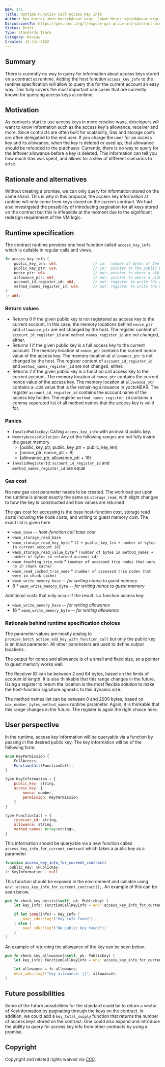 ```yaml
---
NEP: 371
Title: Runtime Function Call Access Key Info
Author: Ben Kurrek <ben.kurrek@near.org>, Jakob Meier <jakob@near.org>
DiscussionsTo: https://gov.near.org/t/expose-gas-price-and-contract-access-key-info-within-runtime/24788
Status: Draft
Type: Standards Track
Category: Review
Created: 13-Jul-2022
---
```


## Summary

There is currently no way to query for information about access keys stored on a contract at runtime. Adding the host function `access_key_info` to the runtime specification will allow to query this for the current account an easy way. This fully covers the most important use cases that are currently known for querying access keys at runtime.

## Motivation

As contracts start to use access keys in more creative ways, developers will want to know information such as the access key's allowance, receiver and more. Since contracts are often built for scalability, Gas and storage costs are often delegated to the end user. If you charge the user for an access key and its allowance, when the key is deleted or used up, that allowance should be refunded to the purchaser. Currently, there is no way to query for the leftover allowance before a key is deleted. This information can tell you how much Gas was spent, and allows for a slew of different scenarios to arise.

## Rationale and alternatives

Without creating a promise, we can only query for information stored on the same shard. This is why in this proposal, the access key information at runtime will only come from keys stored on the current contract. We had also investigated the possibility of introducing pagination for all keys stored on the contract but this is infeasible at the moment due to the significant redesign requirement of the VM logic.

## Runtime specification

The contract runtime provides one host function called `access_key_info` which is callable in regular calls and views.

```rust
fn access_key_info (
    public_key_len: u64,                // in:  number of bytes of the public key to query
    public_key_ptr: u64,                // in:  pointer to the public key to query
    nonce_ptr: u64                      // out: pointer to where a u64 can be written by the host
    allowance_ptr: u64,                 // out: pointer to where a u128 can be written by the host
    account_id_register_id: u64,        // out: register to write the access key holder account id
    method_names_register_id: u64,      // out: register to write the method names as a comma separated list
)
-> u64;
```

### Return values

- Returns 0 if the given public key is not registered as access key to the current account. In this case, the memory locations behind `nonce_ptr` and `allowance_ptr` are not changed by the host. The register content of `account_id_register_id` and `method_names_register_id` are not changed, either.
- Returns 1 if the given public key is a full access key to the current account. The memory location at `nonce_ptr` contains the current nonce value of the access key. The memory location at `allowance_ptr` is not changed by the host. The register content of `account_id_register_id` and `method_names_register_id` are not changed, either.
- Returns 2 if the given public key is a function call access key to the current account. The memory location at `nonce_ptr` contains the current nonce value of the access key. The memory location at `allowance_ptr` contains a `u128` value that is the remaining allowance in yoctoNEAR. The register `account_id_register_id` contains the account name of the access key holder. The register `method_names_register_id` contains a comma separated list of all method names that the access key is valid for.

### Panics

- `InvalidPublicKey`: Calling `access_key_info` with an invalid public key.
- `MemoryAccessViolation`: Any of the following ranges are not fully inside the guest memory.
    - [public_key_ptr, public_key_ptr + public_key_len)
    - [nonce_ptr, nonce_ptr + 8)
    - [allowance_ptr, allowance_ptr + 16)
- `InvalidRegisterId`: `account_id_register_id` and `method_names_register_id` are equal

### Gas cost

No new gas cost parameter needs to be created. The workload put upon the runtime is almost exactly the same as `storage_read`, with slight changes to how the key is constructed and how values are returned

The gas cost for accessing is the base host-function cost, storage read costs including trie node costs, and writing to guest memory cost. The exact list is given here.

- `wasm_base` *-- host-function call base cost*
- `wasm_storage_read_base`
- `wasm_storage_read_key_byte` * `(2 + public_key_len + number of bytes in current account id)`
- `wasm_storage_read_value_byte` * `(number of bytes in method_names + number of bytes in returned account id)`
- `wasm_touching_trie_node` * `(number of accessed trie nodes that were no in chunk cache)`
- `wasm_read_cached_trie_node` * `(number of accessed trie nodes that were in chunk cache)`
- `wasm_write_memory_base`      *-- for writing nonce to guest memory*
- 8 * `wasm_write_memory_byte`  *-- for writing nonce to guest memory*

Additional costs that only occur if the result is a function access key:
- `wasm_write_memory_base`      *-- for writing allowance*
- 16 * `wasm_write_memory_byte` *-- for writing allowance*

### Rationale behind runtime specification choices

The parameter values are mostly analog to `promise_batch_action_add_key_with_function_call` but only the public key is an input parameter. All other parameters are used to define output locations.

The output for nonce and allowance is of a small and fixed size, so a pointer to guest memory works well.

The Receiver ID can be between 2 and 64 bytes, based on the limits of account id length. It is also thinkable that this range changes in the future. Using a register to return the location is the most flexible solution to make the host-function signature agnostic to this dynamic size.

The method names list can be between 0 and 2000 bytes, based on `max_number_bytes_method_names` runtime parameter. Again, it is thinkable that this range changes in the future. The register is again the right choice here.

## User perspective

In the runtime, access key information will be queryable via a function by passing in the desired public key. The key information will be of the following form.

```js
enum KeyPermission {
    FullAccess,
    FunctionCall(FunctionCall),
}

type KeyInformation = {
    public_key: string,
    access_key: {
        nonce: number,
        permission: KeyPermission
    }
}

type FunctionCall = {
    receiver_id: string,
    allowance: string,
    method_names: Array<string>,
}
```

This information should be queryable via a new function called `access_key_info_for_current_contract` which takes a public key as a parameter.

```ts
function access_key_info_for_current_contract(
  public_key: &PublicKey,
): KeyInformation | null
```

This function should be exposed in the environment and callable using `env::access_key_info_for_current_contract();`. An example of this can be seen below.

```rs
pub fn check_key_exists(&self, pk: PublicKey) {
    let key_info: FunctionCallKeyInfo = env::access_key_info_for_current_contract(&pk);

    if let Some(info) = key_info {
        near_sdk::log!("key info found");
    } else {
        near_sdk::log!("No public key found");
    }
}
```

An example of returning the allowance of the key can be seen below.

```rs
pub fn check_key_allowance(&self, pk: PublicKey) {
    let key_info: FunctionCallKeyInfo = env::access_key_info_for_current_contract(&pk).unwrap();

    let allowance = fc.allowance;
    near_sdk::log!("key allowance: {}", allowance);
}
```

## Future possibilities

Some of the future possibilities for the standard could be to return a vector of KeyInformation by paginating through the keys on the contract. In addition, we could add a `key_total_supply` function that returns the number of access keys stored on the contract. One could also expand and introduce the ability to query for access key info from other contracts by using a promise.

## Copyright
[copyright]: #copyright

Copyright and related rights waived via [CC0](https://creativecommons.org/publicdomain/zero/1.0/).
